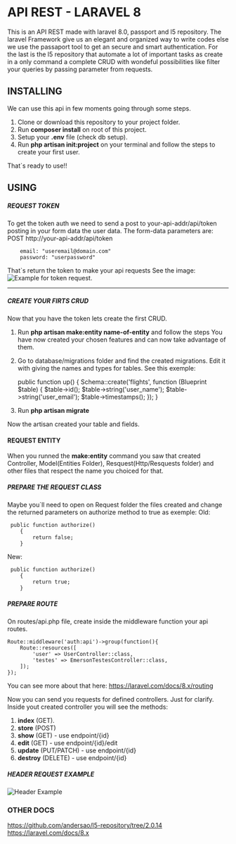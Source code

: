 # API REST - LARAVEL 8
This is an API REST made with laravel 8.0, passport and l5 repository.
The laravel Framework give us an elegant and organized way to write codes else we use the passaport tool to get an secure and smart authentication. For the last is the l5 repository that automate a lot of important tasks as create in a only command a complete CRUD with wondeful possibilities like filter your queries by passing parameter from requests.

## INSTALLING
We can use this api in few moments going through some steps.
1. Clone or download this repository to your project folder.
1. Run **composer install** on root of this project.
1. Setup your **.env** file (check db setup).
1. Run **php artisan init:project** on your terminal and follow the steps to create your first user.

That`s ready to use!!

## USING

##### REQUEST TOKEN
To get the token auth we need to send a post to your-api-addr/api/token posting in your form data the user data.
The form-data parameters are:
POST http://your-api-addr/api/token

        email: "useremail@domain.com"
        password: "userpassword"

That`s return the token to make your api requests
See the image:
![Example for token request](http://conectes.com.br/api_laravel_docs/posttokenex.png "Example for token request").

------------


##### CREATE YOUR FIRTS CRUD
Now that you have the token lets create the first CRUD.
1. Run **php artisan make:entity name-of-entity** and follow the steps
You have now created your chosen features and can now take advantage of them.
1. Go to database/migrations folder and find the created migrations. Edit it with giving the names and types for tables.
See this exemple:


     public function up()
        {
            Schema::create('flights', function (Blueprint $table) {
                $table->id();
                $table->string('user_name');
                $table->string('user_email');
                $table->timestamps();
            });
        }
1. Run **php artisan migrate**

Now the artisan created your table and fields.

#### REQUEST ENTITY
When you runned the **make:entity** command you saw that created Controller, Model(Entities Folder), Resquest(Http/Resquests folder) and other files that respect the name you choiced for that. 
##### PREPARE THE REQUEST CLASS
Maybe you`ll need to open on Request folder the files created and change the returned parameters on authorize method  to true as exemple:
Old:


     public function authorize()
        {
            return false;
        }

New:


     public function authorize()
        {
            return true;
        }

##### PREPARE ROUTE
On routes/api.php file, create inside the middleware function your api routes.


    Route::middleware('auth:api')->group(function(){
        Route::resources([
            'user' => UserController::class,
            'testes' => EmersonTestesController::class,
        ]);
    });
You can see more about that here:
https://laravel.com/docs/8.x/routing

Now you can send you requests for defined controllers.
Just for clarify. Inside yout created controller you will see the methods:
1. **index** (GET).
1. **store** (POST)
1. **show** (GET) - use  endpoint/{id}
1. **edit** (GET) - use endpoint/{id}/edit
1. **update** (PUT/PATCH) - use endpoint/{id}
1. **destroy** (DELETE) - use endpoint/{id}

##### HEADER REQUEST EXAMPLE
![Header Example](http://conectes.com.br/api_laravel_docs/requestheader.png)
### OTHER DOCS
https://github.com/andersao/l5-repository/tree/2.0.14
https://laravel.com/docs/8.x